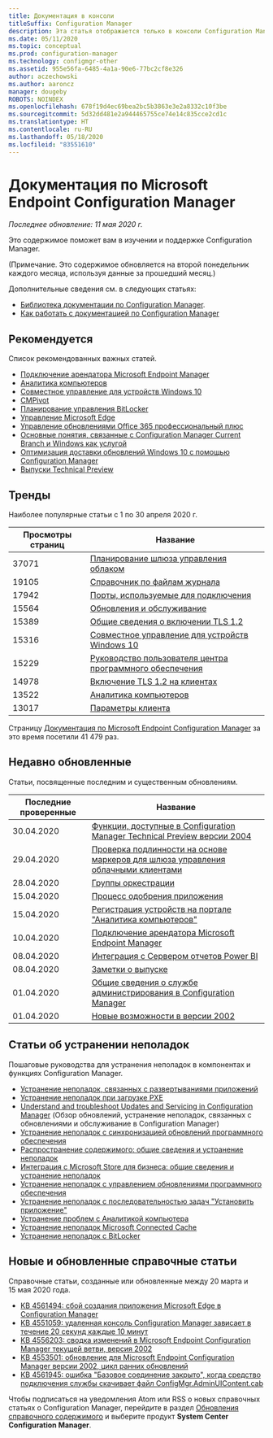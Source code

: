 ```yaml
---
title: Документация в консоли
titleSuffix: Configuration Manager
description: Эта статья отображается только в консоли Configuration Manager.
ms.date: 05/11/2020
ms.topic: conceptual
ms.prod: configuration-manager
ms.technology: configmgr-other
ms.assetid: 955e56fa-6485-4a1a-90e6-77bc2cf8e326
author: aczechowski
ms.author: aaroncz
manager: dougeby
ROBOTS: NOINDEX
ms.openlocfilehash: 678f19d4ec69bea2bc5b3863e3e2a8332c10f3be
ms.sourcegitcommit: 5d32dd481e2a944465755ce74e14c835cce2cd1c
ms.translationtype: HT
ms.contentlocale: ru-RU
ms.lasthandoff: 05/18/2020
ms.locfileid: "83551610"
---
```

<!-- 
- Feature 1357546
- This page displays in-console, under the Community workspace, Documentation node. 
- Don't use any relative links; must be full https://docs.microsoft.com and language neutral
- Process: https://microsoft.sharepoint.com/teams/ConfigMgr/Documents/ContentPub/Data%20collection%20process%20for%20Feature%201357546%20In-console%20documentation.docx?web=1
-->

# <a name="microsoft-endpoint-configuration-manager-documentation"></a>Документация по Microsoft Endpoint Configuration Manager

*Последнее обновление: 11 мая 2020 г.*

Это содержимое поможет вам в изучении и поддержке Configuration Manager.

(Примечание. Это содержимое обновляется на второй понедельник каждого месяца, используя данные за прошедший месяц.)

Дополнительные сведения см. в следующих статьях:

- [Библиотека документации по Configuration Manager](https://docs.microsoft.com/mem/configmgr).  
- [Как работать с документацией по Configuration Manager](https://docs.microsoft.com/mem/configmgr/core/understand/use-docs)

## <a name="recommended"></a>Рекомендуется

Список рекомендованных важных статей.

- [Подключение арендатора Microsoft Endpoint Manager](https://docs.microsoft.com/mem/configmgr/tenant-attach/device-sync-actions)
- [Аналитика компьютеров](https://docs.microsoft.com/mem/configmgr/desktop-analytics/overview)
- [Совместное управление для устройств Windows 10](https://docs.microsoft.com/mem/configmgr/comanage/overview)  
- [CMPivot](https://docs.microsoft.com/mem/configmgr/core/servers/manage/cmpivot)  
- [Планирование управления BitLocker](https://docs.microsoft.com/mem/configmgr/protect/plan-design/bitlocker-management)  
- [Управление Microsoft Edge](https://docs.microsoft.com/mem/configmgr/apps/deploy-use/deploy-edge)  
- [Управление обновлениями Office 365 профессиональный плюс](https://docs.microsoft.com/mem/configmgr/sum/deploy-use/manage-office-365-proplus-updates)  
- [Основные понятия, связанные с Configuration Manager Current Branch и Windows как услугой](https://docs.microsoft.com/mem/configmgr/core/understand/configuration-manager-and-windows-as-service)
- [Оптимизация доставки обновлений Windows 10 с помощью Configuration Manager](https://docs.microsoft.com/mem/configmgr/sum/deploy-use/optimize-windows-10-update-delivery)
- [Выпуски Technical Preview](https://docs.microsoft.com/mem/configmgr/core/get-started/technical-preview)

## <a name="trending"></a>Тренды

Наиболее популярные статьи с 1 по 30 апреля 2020 г.

| Просмотры страниц | Название |
|------------|-------|
| 37071 | [Планирование шлюза управления облаком](https://docs.microsoft.com/mem/configmgr/core/clients/manage/cmg/plan-cloud-management-gateway) |
| 19105 | [Справочник по файлам журнала](https://docs.microsoft.com/mem/configmgr/core/plan-design/hierarchy/log-files) |
| 17942 | [Порты, используемые для подключения](https://docs.microsoft.com/mem/configmgr/core/plan-design/hierarchy/ports) |
| 15564 | [Обновления и обслуживание](https://docs.microsoft.com/mem/configmgr/core/servers/manage/updates) |
| 15389 | [Общие сведения о включении TLS 1.2](https://docs.microsoft.com/mem/configmgr/core/plan-design/security/enable-tls-1-2) |
| 15316 | [Совместное управление для устройств Windows 10](https://docs.microsoft.com/mem/configmgr/comanage/overview) |
| 15229 | [Руководство пользователя центра программного обеспечения](https://docs.microsoft.com/mem/configmgr/core/understand/software-center) |
| 14978 | [Включение TLS 1.2 на клиентах](https://docs.microsoft.com/mem/configmgr/core/plan-design/security/enable-tls-1-2-client) |
| 13522 | [Аналитика компьютеров](https://docs.microsoft.com/mem/configmgr/desktop-analytics/overview) |
| 13017 | [Параметры клиента](https://docs.microsoft.com/mem/configmgr/core/clients/deploy/about-client-settings) |

Страницу [Документация по Microsoft Endpoint Configuration Manager](https://docs.microsoft.com/mem/configmgr/) за это время посетили 41 479 раз.

## <a name="recently-updated"></a>Недавно обновленные

Статьи, посвященные последним и существенным обновлениям.

| Последние проверенные | Название |
|---------------|-------|
| 30.04.2020 | [Функции, доступные в Configuration Manager Technical Preview версии 2004](https://docs.microsoft.com/mem/configmgr/core/get-started/2020/technical-preview-2004) |
| 29.04.2020 | [Проверка подлинности на основе маркеров для шлюза управления облачными клиентами](https://docs.microsoft.com/mem/configmgr/core/clients/deploy/deploy-clients-cmg-token) |
| 28.04.2020 | [Группы оркестрации](https://docs.microsoft.com/mem/configmgr/sum/deploy-use/orchestration-groups) |
| 15.04.2020 | [Процесс одобрения приложения](https://docs.microsoft.com/mem/configmgr/develop/apps/application-approval-process) |
| 15.04.2020 | [Регистрация устройств на портале "Аналитика компьютеров"](https://docs.microsoft.com/mem/configmgr/desktop-analytics/enroll-devices) |
| 10.04.2020 | [Подключение арендатора Microsoft Endpoint Manager](https://docs.microsoft.com/mem/configmgr/tenant-attach/device-sync-actions) |
| 08.04.2020 | [Интеграция с Сервером отчетов Power BI](https://docs.microsoft.com/mem/configmgr/core/servers/manage/powerbi-report-server) |
| 08.04.2020 | [Заметки о выпуске](https://docs.microsoft.com/mem/configmgr/core/servers/deploy/install/release-notes) |
| 01.04.2020 | [Общие сведения о службе администрирования в Configuration Manager](https://docs.microsoft.com/mem/configmgr/develop/adminservice/overview) |
| 01.04.2020 | [Новые возможности в версии 2002](https://docs.microsoft.com/mem/configmgr/core/plan-design/changes/whats-new-in-version-2002) |

## <a name="troubleshooting-articles"></a>Статьи об устранении неполадок

Пошаговые руководства для устранения неполадок в компонентах и функциях Configuration Manager.

- [Устранение неполадок, связанных с развертываниями приложений](https://docs.microsoft.com/mem/configmgr/apps/understand/app-deployment-technical-reference)
- [Устранение неполадок при загрузке PXE](https://support.microsoft.com/help/4468612)
- [Understand and troubleshoot Updates and Servicing in Configuration Manager](https://support.microsoft.com/help/4490424) (Обзор обновлений, устранение неполадок, связанных с обновлениями и обслуживание в Configuration Manager)
- [Устранение неполадок с синхронизацией обновлений программного обеспечения](https://support.microsoft.com/help/10059)
- [Распространение содержимого: общие сведения и устранение неполадок](https://support.microsoft.com/help/4482728)
- [Интеграция с Microsoft Store для бизнеса: общие сведения и устранение неполадок](https://docs.microsoft.com/mem/configmgr/apps/deploy-use/troubleshoot-microsoft-store-for-business-integration)
- [Устранение неполадок с управлением обновлениями программного обеспечения](https://support.microsoft.com/help/10680)
- [Устранение неполадок с последовательностью задач "Установить приложение"](https://support.microsoft.com/help/18408/)
- [Устранение проблем с Аналитикой компьютера](https://docs.microsoft.com/mem/configmgr/desktop-analytics/troubleshooting)
- [Устранение неполадок Microsoft Connected Cache](https://docs.microsoft.com/mem/configmgr/core/servers/deploy/configure/troubleshoot-microsoft-connected-cache)
- [Устранение неполадок с BitLocker](https://docs.microsoft.com/mem/configmgr/protect/tech-ref/bitlocker/troubleshoot)

## <a name="new-and-updated-support-articles"></a>Новые и обновленные справочные статьи

Справочные статьи, созданные или обновленные между 20 марта и 15 мая 2020 года.

- [KB 4561494: сбой создания приложения Microsoft Edge в Configuration Manager](https://support.microsoft.com/help/4561494)
- [KB 4551059: удаленная консоль Configuration Manager зависает в течение 20 секунд каждые 10 минут](https://support.microsoft.com/help/4551059)
- [KB 4556203: сводка изменений в Microsoft Endpoint Configuration Manager текущей ветви, версия 2002](https://support.microsoft.com/help/4556203)
- [KB 4553501: обновление для Microsoft Endpoint Configuration Manager версии 2002, цикл ранних обновлений](https://support.microsoft.com/help/4553501)
- [KB 4561945: ошибка "Базовое соединение закрыто", когда средство подключения службы скачивает файл ConfigMgr.AdminUIContent.cab](https://support.microsoft.com/help/4561945)

Чтобы подписаться на уведомления Atom или RSS о новых справочных статьях о Configuration Manager, перейдите в раздел [Обновления справочного содержимого](https://support.microsoft.com/help/4089498/) и выберите продукт **System Center Configuration Manager**.  
